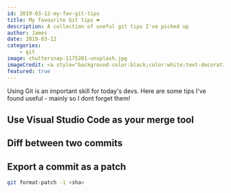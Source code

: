 ```yaml
---
id: 2019-03-12-my-fav-git-tips
title: My favourite Git tips ❤️
description: A collection of useful git tips I've picked up
author: James
date: 2019-03-12
categories: 
    - git
image: chuttersnap-1175201-unsplash.jpg
imageCredit: <a style="background-color:black;color:white;text-decoration:none;padding:4px 6px;font-family:-apple-system, BlinkMacSystemFont, &quot;San Francisco&quot;, &quot;Helvetica Neue&quot;, Helvetica, Ubuntu, Roboto, Noto, &quot;Segoe UI&quot;, Arial, sans-serif;font-size:12px;font-weight:bold;line-height:1.2;display:inline-block;border-radius:3px" href="https://unsplash.com/@chuttersnap?utm_medium=referral&amp;utm_campaign=photographer-credit&amp;utm_content=creditBadge" target="_blank" rel="noopener noreferrer" title="Download free do whatever you want high-resolution photos from chuttersnap"><span style="display:inline-block;padding:2px 3px"><svg xmlns="http://www.w3.org/2000/svg" style="height:12px;width:auto;position:relative;vertical-align:middle;top:-2px;fill:white" viewBox="0 0 32 32"><title>unsplash-logo</title><path d="M10 9V0h12v9H10zm12 5h10v18H0V14h10v9h12v-9z"></path></svg></span><span style="display:inline-block;padding:2px 3px">chuttersnap</span></a>
featured: true
---
```


Using Git is an important skill for today's devs. Here are some tips I've found useful - mainly so I dont forget them!

## Use Visual Studio Code as your merge tool

## Diff between two commits

## Export a commit as a patch

```bash
git format-patch -1 <sha>
```